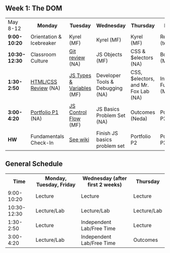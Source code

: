 ## Week 1: The DOM
<table>
  <tr>
    <td>May 8-12</td>
    <th>Monday</th>
    <th>Tuesday</th>
    <th>Wednesday</th>
    <th>Thursday</th>
    <th>Friday</th>
  </tr>
  <tr>
    <td><strong>9:00-10:20</strong></td>
    <td> <!-- Week 1 - Monday Morning 1 -->
      Orientation & Icebreaker
    </td>
    <td> <!-- Week 1 - Tuesday Morning 1 -->
      Kyrel
      (MF)
    </td>
    <td> <!-- Week 1 - Wednesday Morning 1 -->
      Kyrel
      (MF)
    </td>
    <td> <!-- Week 1 - Thursday Morning 1 -->
      Kyrel
      (MF)
    </td>
    <td> <!-- Week 1 - Friday Morning 1 -->
      Review
      (team)
    </td>
  </tr>
  <tr>
    <td><strong>10:30-12:30</strong></td>
    <td> <!-- Week 1 - Monday Morning 2 -->
      Classroom Culture
    </td>
    <td> <!-- Week 1 - Tuesday Morning 2 -->
      <a href="https://github.com/SF-WDI-LABS/git-github">Git review</a>
      (NA)
    </td>
    <td> <!-- Week 1 - Wednesday Morning 2 -->
      JS Objects
      (MF)
    </td>
    <td> <!-- Week 1 - Thursday Morning 2 -->
      CSS & $electors
      (NA)
    </td>
    <td> <!-- Week 1 - Friday Morning 2 -->
      Bootstrap
      (MF)
    </td>
  </tr>
  <tr>
    <td><strong>1:30-2:50</strong></td>
    <td> <!-- Week 1 - Monday Afternoon 1 -->
      <a href="https://github.com/SF-WDI-LABS/html-css-review">HTML/CSS Review</a>
      (NA)
    </td>
    <td> <!-- Week 1 - Tuesday Afternoon 1 -->
      <a href="https://github.com/sf-wdi-35/js-data-types">JS Types & Variables</a>
      (MF)
    </td>
    <td> <!-- Week 1 - Wednesday Afternoon 1 -->
      Developer Tools & Debugging
      (NA)
    </td>
    <td> <!-- Week 1 - Thursday Afternoon 1 -->
      CSS, $electors, and Mr. Fox Lab
      (NA)
    </td>
    <td> <!-- Week 1 - Friday Afternoon 1 / Weekend Lab -->
      Intro to Functions
      (MF)
    </td>
  </tr>
  <tr>
    <td><strong>3:00-4:20</strong></td>
    <td> <!-- Week 1 - Monday Afternoon 2 -->
      <a href="https://github.com/sf-wdi-38/personal-portfolio">Portfolio P1</a>
      (NA)
    </td>
    <td> <!-- Week 1 - Tuesday Afternoon 2 -->
      <a href="https://github.com/SF-WDI-LABS/js-control-flow">JS Control Flow</a>
      (MF)
    </td>
    <td> <!-- Week 1 - Wednesday Afternoon 2 -->
      JS Basics Problem Set
      (NA)
    </td>
    <td> <!-- Week 1 - Thursday Afternoon 2 -->
      Outcomes
      (Neda)
    </td>
    <td> <!-- Week 1 - Friday Afternoon 2 / Weekend Lab -->
      Portfolio P3
      (MF)
    </td>
  </tr>
  <tr>
    <td><strong>HW</strong></td>
    <td> <!-- Week 1 - Monday Homework -->
      Fundamentals Check-In
    </td>
    <td> <!-- Week 1 - Tuesday Homework -->
      <a href="https://github.com/sf-wdi-38/schedule/wiki/Homework">See wiki</a>
    </td>
    <td> <!-- Week 1 - Wednesday Homework -->
      Finish JS basics problem set
    </td>
    <td> <!-- Week 1 - Thursday Homework -->
      Portfolio P2
    </td>
    <td> <!-- Week 1 - Friday -->
      Portfolio P3
    </td>
  </tr>
</table>

## General Schedule
<table>
  <tr>
    <th>Time</th>
    <th>Monday, Tuesday, Friday</th>
    <th>Wednesday (after first 2 weeks)</th>
    <th>Thursday</th>
  </tr>
  <tr>
    <td>9:00-10:20</td>
    <td>
      Lecture
    </td>
    <td>
      Lecture
    </td>
    <td>
      Lecture
    </td>
  </tr>
  <tr>
    <td>10:30-12:30</td>
    <td>
      Lecture/Lab
    </td>
    <td>
      Lecture/Lab
    </td>
    <td>
      Lecture/Lab
    </td>
  </tr>
  <tr>
    <td>1:30-2:50</td>
    <td>
      Lecture
    </td>
    <td>
      Independent Lab/Free Time
    </td>
    <td>
      Lecture
    </td>
  </tr>
  <tr>
    <td>3:00-4:20</td>
    <td> <!-- Week 1 - Monday Afternoon 2 -->
      Lecture/Lab
    </td>
    <td> <!-- Week 1 - Tuesday Afternoon 2 -->
      Independent Lab/Free Time
    </td>
    <td> <!-- Week 1 - Wednesday Afternoon 2 -->
      Outcomes
    </td>
  </tr>

</table>
